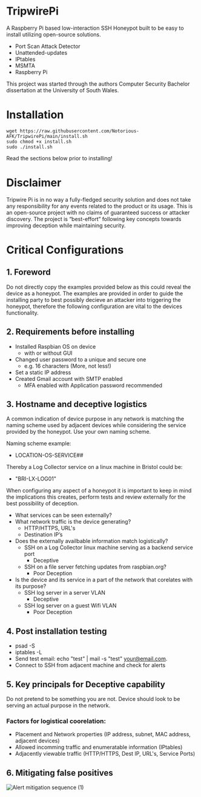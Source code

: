 # TripwirePi
A Raspberry Pi based low-interaction SSH Honeypot built to be easy to install utilizing open-source solutions.
 * Port Scan Attack Detector
 * Unattended-updates
 * IPtables
 * MSMTA
 * Raspberry Pi

This project was started through the authors Computer Security Bachelor dissertation at the University of South Wales.

# Installation
```
wget https://raw.githubusercontent.com/Notorious-AFK/TripwirePi/main/install.sh
sudo chmod +x install.sh
sudo ./install.sh
```
Read the sections below prior to installing!

# Disclaimer
Tripwire Pi is in no way a fully-fledged security solution and does not take any responsibility for any events related to the product or its usage. This is an open-source project with no claims of guaranteed success or attacker discovery. The project is “best-effort” following key concepts towards improving deception while maintaining security.

# Critical Configurations
## 1. Foreword
Do not directly copy the examples provided below as this could reveal the device as a honeypot.
The examples are provided in order to guide the installing party to best possibly decieve an attacker into triggering the honeypot, therefore the following configuration are vital to the devices functionality.

## 2. Requirements before installing
 * Installed Raspbian OS on device
   * with or without GUI
 * Changed user password to a unique and secure one
   * e.g. 16 characters (More, not less!)
 * Set a static IP address
 * Created Gmail account with SMTP enabled
   * MFA enabled with Application password recommended

## 3. Hostname and deceptive logistics
A common indication of device purpose in any network is matching the naming scheme used by adjacent devices while considering the service provided by the honeypot. Use your own naming scheme.

Naming scheme example: 
 * LOCATION-OS-SERVICE##

Thereby a Log Collector service on a linux machine in Bristol could be: 
 * "BRI-LX-LOG01"

When configuring any aspect of a honeypot it is important to keep in mind the implications this creates, perform tests and review externally for the best possibility of deception.
 * What services can be seen externally?
 * What network traffic is the device generating?
   * HTTP/HTTPS, URL's
   * Destination IP’s
 * Does the externally availbable information match logistically?
   * SSH on a Log Collector linux machine serving as a backend service port
     * Deceptive
   * SSH on a file server fetching updates from raspbian.org?
     * Poor Deception
 * Is the device and its service in a part of the network that corelates with its purpose?
   * SSH log server in a server VLAN
     * Deceptive
   * SSH log server on a guest Wifi VLAN
     * Poor Deception

## 4. Post installation testing
 * psad -S
 * iptables -L
 * Send test email: echo "test" | mail -s "test" your@email.com.
 * Connect to SSH from adjacent machine and check for alerts

## 5. Key principals for Deceptive capability
Do not pretend to be something you are not.
Device should look to be serving an actual purpose in the network.
### Factors for logistical coorelation:
 * Placement and Network properties (IP address, subnet, MAC address, adjacent devices)
 * Allowed incomming traffic and enumeratable information (IPtables)
 * Adjacently viewable traffic (HTTP/HTTPS, Dest IP, URL's, Service Ports)


## 6. Mitigating false positives
![Alert mitigation sequence (1)](https://user-images.githubusercontent.com/57632518/115236940-409b2e00-a11c-11eb-9e21-193506d35f35.png)
